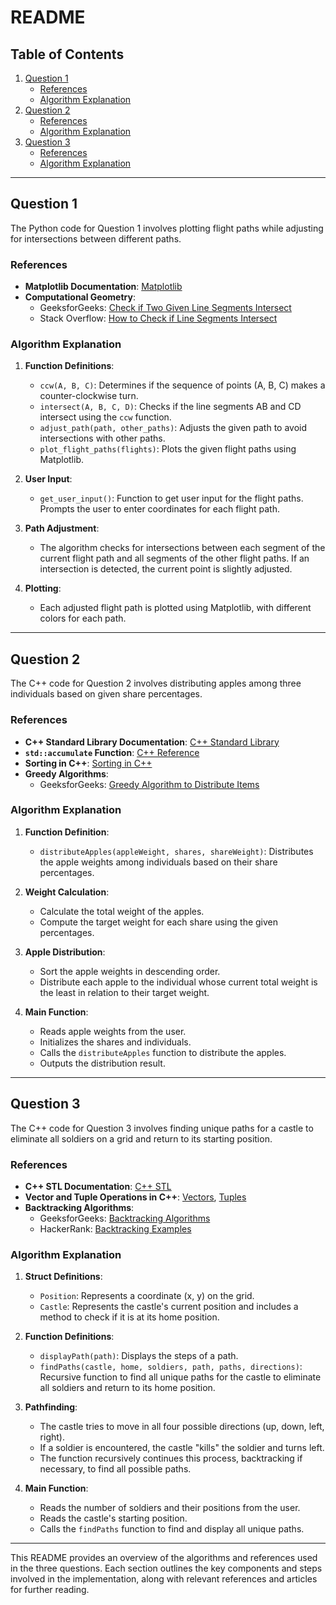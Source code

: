 # README

## Table of Contents

1. [Question 1](#question-1)
   - [References](#question-1-references)
   - [Algorithm Explanation](#question-1-algorithm-explanation)
2. [Question 2](#question-2)
   - [References](#question-2-references)
   - [Algorithm Explanation](#question-2-algorithm-explanation)
3. [Question 3](#question-3)
   - [References](#question-3-references)
   - [Algorithm Explanation](#question-3-algorithm-explanation)

---

## Question 1

The Python code for Question 1 involves plotting flight paths while adjusting for intersections between different paths.

### References

- **Matplotlib Documentation**: [Matplotlib](https://matplotlib.org/stable/contents.html)
- **Computational Geometry**:
  - GeeksforGeeks: [Check if Two Given Line Segments Intersect](https://www.geeksforgeeks.org/check-if-two-given-line-segments-intersect/)
  - Stack Overflow: [How to Check if Line Segments Intersect](https://stackoverflow.com/questions/16372803/how-to-check-if-line-segments-intersect)

### Algorithm Explanation

1. **Function Definitions**:

   - `ccw(A, B, C)`: Determines if the sequence of points (A, B, C) makes a counter-clockwise turn.
   - `intersect(A, B, C, D)`: Checks if the line segments AB and CD intersect using the `ccw` function.
   - `adjust_path(path, other_paths)`: Adjusts the given path to avoid intersections with other paths.
   - `plot_flight_paths(flights)`: Plots the given flight paths using Matplotlib.

2. **User Input**:

   - `get_user_input()`: Function to get user input for the flight paths. Prompts the user to enter coordinates for each flight path.

3. **Path Adjustment**:

   - The algorithm checks for intersections between each segment of the current flight path and all segments of the other flight paths. If an intersection is detected, the current point is slightly adjusted.

4. **Plotting**:
   - Each adjusted flight path is plotted using Matplotlib, with different colors for each path.

---

## Question 2

The C++ code for Question 2 involves distributing apples among three individuals based on given share percentages.

### References

- **C++ Standard Library Documentation**: [C++ Standard Library](https://en.cppreference.com/w/)
- **`std::accumulate` Function**: [C++ Reference](https://en.cppreference.com/w/cpp/algorithm/accumulate)
- **Sorting in C++**: [Sorting in C++](https://en.cppreference.com/w/cpp/algorithm/sort)
- **Greedy Algorithms**:
  - GeeksforGeeks: [Greedy Algorithm to Distribute Items](https://www.geeksforgeeks.org/greedy-algorithm-to-distribute-items/)

### Algorithm Explanation

1. **Function Definition**:

   - `distributeApples(appleWeight, shares, shareWeight)`: Distributes the apple weights among individuals based on their share percentages.

2. **Weight Calculation**:

   - Calculate the total weight of the apples.
   - Compute the target weight for each share using the given percentages.

3. **Apple Distribution**:

   - Sort the apple weights in descending order.
   - Distribute each apple to the individual whose current total weight is the least in relation to their target weight.

4. **Main Function**:
   - Reads apple weights from the user.
   - Initializes the shares and individuals.
   - Calls the `distributeApples` function to distribute the apples.
   - Outputs the distribution result.

---

## Question 3

The C++ code for Question 3 involves finding unique paths for a castle to eliminate all soldiers on a grid and return to its starting position.

### References

- **C++ STL Documentation**: [C++ STL](https://en.cppreference.com/w/)
- **Vector and Tuple Operations in C++**: [Vectors](https://en.cppreference.com/w/cpp/container/vector), [Tuples](https://en.cppreference.com/w/cpp/utility/tuple)
- **Backtracking Algorithms**:
  - GeeksforGeeks: [Backtracking Algorithms](https://www.geeksforgeeks.org/backtracking-algorithms/)
  - HackerRank: [Backtracking Examples](https://www.hackerrank.com/domains/tutorials/10-days-of-javascript)

### Algorithm Explanation

1. **Struct Definitions**:

   - `Position`: Represents a coordinate (x, y) on the grid.
   - `Castle`: Represents the castle's current position and includes a method to check if it is at its home position.

2. **Function Definitions**:

   - `displayPath(path)`: Displays the steps of a path.
   - `findPaths(castle, home, soldiers, path, paths, directions)`: Recursive function to find all unique paths for the castle to eliminate all soldiers and return to its home position.

3. **Pathfinding**:

   - The castle tries to move in all four possible directions (up, down, left, right).
   - If a soldier is encountered, the castle "kills" the soldier and turns left.
   - The function recursively continues this process, backtracking if necessary, to find all possible paths.

4. **Main Function**:
   - Reads the number of soldiers and their positions from the user.
   - Reads the castle's starting position.
   - Calls the `findPaths` function to find and display all unique paths.

---

This README provides an overview of the algorithms and references used in the three questions. Each section outlines the key components and steps involved in the implementation, along with relevant references and articles for further reading.
